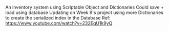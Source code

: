 An inventory system using Scriptable Object and Dictionaries
Could save + load using database
Updating on Week 9's project using more Dictionaries to create the serialized index in the Database
Ref: https://www.youtube.com/watch?v=232EqU1k9yQ
